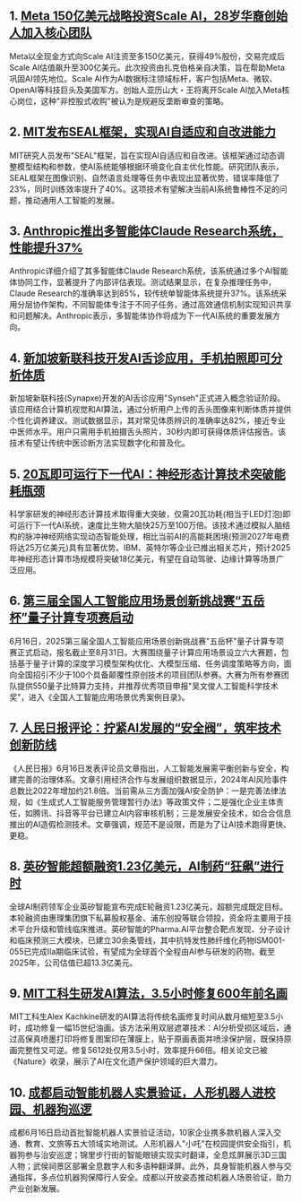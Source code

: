 ## 1. [Meta 150亿美元战略投资Scale AI，28岁华裔创始人加入核心团队](https://t.cj.sina.cn/articles/view/5999834179/1659e344302001ktek?from=tech)

Meta以全现金方式向Scale AI注资至多150亿美元，获得49%股份，交易完成后Scale AI估值飙升至300亿美元。此次投资由扎克伯格亲自决策，旨在帮助Meta巩固AI领先地位。Scale AI作为AI数据标注领域标杆，客户包括Meta、微软、OpenAI等科技巨头及美国军方。创始人亚历山大・王将离开Scale AI加入Meta核心岗位，这种"非控股式收购"被认为是规避反垄断审查的策略。

## 2. [MIT发布SEAL框架，实现AI自适应和自改进能力](https://news.sina.com.cn/zx/ds/2025-06-16/doc-infahksa3038985.shtml)

MIT研究人员发布"SEAL"框架，旨在实现AI自适应和自改进。该框架通过动态调整模型结构和参数，使AI系统能够根据环境变化自主优化性能。研究团队表示，SEAL框架在图像识别、自然语言处理等任务中表现出显著优势，错误率降低了23%，同时训练效率提升了40%。这项技术有望解决当前AI系统鲁棒性不足的问题，推动通用人工智能的发展。

## 3. [Anthropic推出多智能体Claude Research系统，性能提升37%](https://news.sina.com.cn/zx/ds/2025-06-16/doc-infahksa3038985.shtml)

Anthropic详细介绍了其多智能体Claude Research系统，该系统通过多个AI智能体协同工作，显著提升了内部评估表现。测试结果显示，在复杂推理任务中，Claude Research的准确率达到85%，较传统单智能体系统提升37%。该系统采用分层协作架构，不同智能体专注于不同子任务，通过高效通信机制实现知识共享和问题解决。Anthropic表示，多智能体协作将成为下一代AI系统的重要发展方向。

## 4. [新加坡新联科技开发AI舌诊应用，手机拍照即可分析体质](https://www.zaobao.com.sg/realtime/china/story20250616-30992568)

新加坡新联科技(Synapxe)开发的AI舌诊应用"Synseh"正式进入概念验证阶段。该应用结合计算机视觉和AI算法，通过分析用户上传的舌头图像来判断体质并提供个性化调养建议。测试数据显示，其对常见体质辨识的准确率达82%，接近专业中医师水平。用户只需用手机拍摄舌头照片，30秒内即可获得体质评估报告。该技术有望让传统中医诊断方法实现数字化和普及化。

## 5. [20瓦即可运行下一代AI：神经形态计算技术突破能耗瓶颈](https://k.sina.cn/article_5953190046_162d6789e06701qizo.html?from=tech)

科学家研发的神经形态计算技术取得重大突破，仅需20瓦功耗(相当于LED灯泡)即可运行下一代AI系统，速度比生物大脑快25万至100万倍。该技术通过模拟人脑结构的脉冲神经网络实现动态智能处理，相比当前AI的高能耗困境(预测2027年电费将达25万亿美元)具有显著优势。IBM、英特尔等企业已推出相关芯片，预计2025年神经形态计算市场规模将突破18亿美元，有望在自动驾驶、边缘计算等场景广泛应用。

## 6. [第三届全国人工智能应用场景创新挑战赛“五岳杯”量子计算专项赛启动](https://news.sciencenet.cn/htmlnews/2025/6/545941.shtm)

6月16日，2025第三届全国人工智能应用场景创新挑战赛"五岳杯"量子计算专项赛正式启动，报名截止至8月31日。大赛围绕量子计算应用场景设立六大赛题，包括基于量子计算的深度学习模型架构优化、大模型压缩、任务调度策略等方向，面向全国招引不少于100个具备颠覆性原创技术的项目团队参赛。大赛为所有参赛团队提供550量子比特算力支持，并推荐优秀项目申报"吴文俊人工智能科学技术奖"，进入《全国人工智能应用场景优秀案例目录》。

## 7. [人民日报评论：拧紧AI发展的“安全阀”，筑牢技术创新防线](https://www.scsqw.cn/gzdt/zyhy/content_178592)

《人民日报》6月16日发表评论员文章指出，人工智能发展需平衡创新与安全，构建完善的治理体系。文章引用经济合作与发展组织数据显示，2024年AI风险事件总数比2022年增加约21.8倍。当前需从三方面加强AI安全防护：一是完善法律法规，如《生成式人工智能服务管理暂行办法》等政策文件；二是强化企业主体责任，如腾讯、抖音等平台已建立AI内容审核机制；三是发展安全技术，如合合信息推出的AI造假检测技术。文章强调，规范不是设限，而是为了让AI技术跑得更快、更稳。

## 8. [英矽智能超额融资1.23亿美元，AI制药“狂飙”进行时](http://www.eeo.com.cn/2025/0616/732488.shtml)

全球AI制药领军企业英矽智能宣布完成E轮融资1.23亿美元，超额完成既定目标。本轮融资由惠理集团旗下私募股权基金、浦东创投等联合领投，资金将主要用于技术平台升级和管线临床推进。英矽智能的Pharma.AI平台整合靶点发现、分子设计和临床预测三大模块，已建立30余条管线，其中抗特发性肺纤维化药物ISM001-055已完成IIa期临床试验，有望成为全球首个全程由AI参与研发的药物。截至2025年，公司估值已超13.3亿美元。

## 9. [MIT工科生研发AI算法，3.5小时修复600年前名画](https://k.sina.cn/article_5953740931_162dee08306701qyoq.html?from=science)

MIT工科生Alex Kachkine研发的AI算法将传统名画修复时间从数月缩短至3.5小时，成功修复一幅15世纪油画。该方法采用双层遮罩技术：AI分析受损区域后，通过高保真喷墨打印将修复图案印在薄膜上，贴于原画表面并喷涂保护层，既保持原画完整性又可逆。修复5612处仅用3.5小时，效率提升66倍。相关论文已被《Nature》收录，展示了AI在文化遗产保护领域的巨大潜力。

## 10. [成都启动智能机器人实景验证，人形机器人进校园、机器狗巡逻](https://tech.sina.cn/2025-06-16/detail-infaftuk3310465.d.html)

成都6月16日启动首批智能机器人实景验证活动，10家企业携多款机器人深入交通、教育、文旅等五大领域实地测试。人形机器人"小吒"在校园提供安全指引，机器狗参与治安巡逻；锦里步行街的智能眼镜实现实时翻译，全息炫屏展示3D三国人物；武侯祠景区部署全息数字人和多语种翻译屏。此外，具身智能机器人参与交通指挥，多点位机器狗保障行人安全。成都以开放姿态推动机器人场景验证，助力产业创新发展。